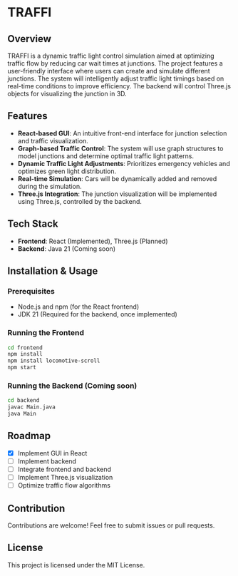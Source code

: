 # TRAFFI

## Overview
TRAFFI is a dynamic traffic light control simulation aimed at optimizing traffic flow by reducing car wait times at junctions. The project features a user-friendly interface where users can create and simulate different junctions. The system will intelligently adjust traffic light timings based on real-time conditions to improve efficiency. The backend will control Three.js objects for visualizing the junction in 3D.

## Features
- **React-based GUI**: An intuitive front-end interface for junction selection and traffic visualization.
- **Graph-based Traffic Control**: The system will use graph structures to model junctions and determine optimal traffic light patterns.
- **Dynamic Traffic Light Adjustments**: Prioritizes emergency vehicles and optimizes green light distribution.
- **Real-time Simulation**: Cars will be dynamically added and removed during the simulation.
- **Three.js Integration**: The junction visualization will be implemented using Three.js, controlled by the backend.

## Tech Stack
- **Frontend**: React (Implemented), Three.js (Planned)
- **Backend**: Java 21 (Coming soon)

## Installation & Usage
### Prerequisites
- Node.js and npm (for the React frontend)
- JDK 21 (Required for the backend, once implemented)

### Running the Frontend
```sh
cd frontend
npm install
npm install locomotive-scroll
npm start
```

### Running the Backend (Coming soon)
```sh
cd backend
javac Main.java
java Main
```

## Roadmap
- [x] Implement GUI in React
- [ ] Implement backend
- [ ] Integrate frontend and backend
- [ ] Implement Three.js visualization
- [ ] Optimize traffic flow algorithms

## Contribution
Contributions are welcome! Feel free to submit issues or pull requests.

## License
This project is licensed under the MIT License.

